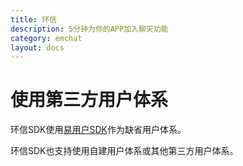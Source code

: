 ```yaml
---
title: 环信
description: 5分钟为你的APP加入聊天功能
category: emchat
layout: docs
---
```


# 使用第三方用户体系
环信SDK使用[易用户SDK](/docs/emuser/whatisemuser.html)作为缺省用户体系。

环信SDK也支持使用自建用户体系或其他第三方用户体系。




